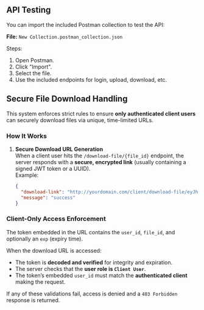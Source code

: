 ## API Testing

You can import the included Postman collection to test the API:

**File:** `New Collection.postman_collection.json`

Steps:
1. Open Postman.
2. Click "Import".
3. Select the file.
4. Use the included endpoints for login, upload, download, etc.


## Secure File Download Handling

This system enforces strict rules to ensure **only authenticated client users** can securely download files via unique, time-limited URLs.

### How It Works

1. **Secure Download URL Generation**  
   When a client user hits the `/download-file/{file_id}` endpoint, the server responds with a **secure, encrypted link** (usually containing a signed JWT token or a UUID).  
   Example:
   ```json
   {
     "download-link": "http://yourdomain.com/client/download-file/eyJhbGciOiJIUzI1NiIsInR5cCI6IkpXVCJ9...",
     "message": "success"
   }

### Client-Only Access Enforcement

The token embedded in the URL contains the `user_id`, `file_id`, and optionally an `exp` (expiry time).

When the download URL is accessed:

-  The token is **decoded and verified** for integrity and expiration.
-  The server checks that the **user role is `Client User`**.
-  The token’s embedded `user_id` must match the **authenticated client** making the request.

If any of these validations fail, access is denied and a `403 Forbidden` response is returned.
